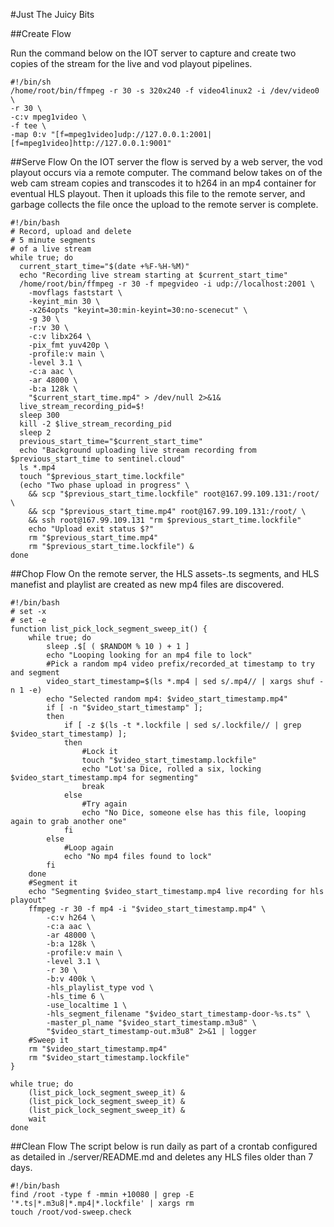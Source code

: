 #Just The Juicy Bits

##Create Flow

Run the command below on the IOT server to capture and create two copies of the stream for the live and vod playout pipelines.
```
#!/bin/sh
/home/root/bin/ffmpeg -r 30 -s 320x240 -f video4linux2 -i /dev/video0 \
-r 30 \
-c:v mpeg1video \
-f tee \
-map 0:v "[f=mpeg1video]udp://127.0.0.1:2001|[f=mpeg1video]http://127.0.0.1:9001"
```
##Serve Flow
On the IOT server the flow is served by a web server, the vod playout occurs via a remote computer. The command below takes on of the web cam stream copies and transcodes it to h264 in an mp4 container for eventual HLS playout. Then it uploads this file to the remote server, and garbage collects the file once the upload to the remote server is complete.
```
#!/bin/bash
# Record, upload and delete
# 5 minute segments
# of a live stream
while true; do
  current_start_time="$(date +%F-%H-%M)"
  echo "Recording live stream starting at $current_start_time"
  /home/root/bin/ffmpeg -r 30 -f mpegvideo -i udp://localhost:2001 \
    -movflags faststart \
    -keyint_min 30 \
    -x264opts "keyint=30:min-keyint=30:no-scenecut" \
    -g 30 \
    -r:v 30 \
    -c:v libx264 \
    -pix_fmt yuv420p \
    -profile:v main \
    -level 3.1 \
    -c:a aac \
    -ar 48000 \
    -b:a 128k \
    "$current_start_time.mp4" > /dev/null 2>&1&
  live_stream_recording_pid=$!
  sleep 300
  kill -2 $live_stream_recording_pid
  sleep 2
  previous_start_time="$current_start_time"
  echo "Background uploading live stream recording from $previous_start_time to sentinel.cloud"
  ls *.mp4
  touch "$previous_start_time.lockfile"
  (echo "Two phase upload in progress" \
    && scp "$previous_start_time.lockfile" root@167.99.109.131:/root/ \
    && scp "$previous_start_time.mp4" root@167.99.109.131:/root/ \
    && ssh root@167.99.109.131 "rm $previous_start_time.lockfile"
    echo "Upload exit status $?"
    rm "$previous_start_time.mp4"
    rm "$previous_start_time.lockfile") &
done
```
##Chop Flow
On the remote server, the HLS assets-.ts segments, and HLS manefist and playlist are created as new mp4 files are discovered.
```
#!/bin/bash
# set -x
# set -e
function list_pick_lock_segment_sweep_it() {
    while true; do
        sleep .$[ ( $RANDOM % 10 ) + 1 ]
        echo "Looping looking for an mp4 file to lock"
        #Pick a random mp4 video prefix/recorded_at timestamp to try and segment
        video_start_timestamp=$(ls *.mp4 | sed s/.mp4// | xargs shuf -n 1 -e)
        echo "Selected random mp4: $video_start_timestamp.mp4"
        if [ -n "$video_start_timestamp" ];
        then
            if [ -z $(ls -t *.lockfile | sed s/.lockfile// | grep $video_start_timestamp) ];
            then
                #Lock it
                touch "$video_start_timestamp.lockfile"
                echo "Lot'sa Dice, rolled a six, locking $video_start_timestamp.mp4 for segmenting"
                break
            else
                #Try again
                echo "No Dice, someone else has this file, looping again to grab another one"
            fi
        else
            #Loop again
            echo "No mp4 files found to lock"
        fi
    done
    #Segment it
    echo "Segmenting $video_start_timestamp.mp4 live recording for hls playout"
    ffmpeg -r 30 -f mp4 -i "$video_start_timestamp.mp4" \
        -c:v h264 \
        -c:a aac \
        -ar 48000 \
        -b:a 128k \
        -profile:v main \
        -level 3.1 \
        -r 30 \
        -b:v 400k \
        -hls_playlist_type vod \
        -hls_time 6 \
        -use_localtime 1 \
        -hls_segment_filename "$video_start_timestamp-door-%s.ts" \
        -master_pl_name "$video_start_timestamp.m3u8" \
        "$video_start_timestamp-out.m3u8" 2>&1 | logger
    #Sweep it
    rm "$video_start_timestamp.mp4"
    rm "$video_start_timestamp.lockfile"
}

while true; do
    (list_pick_lock_segment_sweep_it) &
    (list_pick_lock_segment_sweep_it) &
    (list_pick_lock_segment_sweep_it) &
    wait
done
```
##Clean Flow
The script below is run daily as part of a crontab configured as detailed in ./server/README.md
and deletes any HLS files older than 7 days.
```
#!/bin/bash
find /root -type f -mmin +10080 | grep -E '*.ts|*.m3u8|*.mp4|*.lockfile' | xargs rm
touch /root/vod-sweep.check
```
